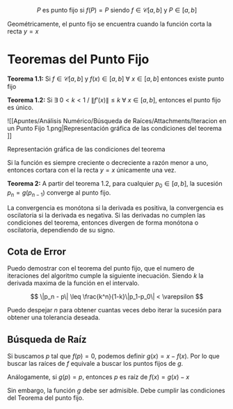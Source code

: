 $$
P \text{ es punto fijo si } f(P) = P \text{ siendo } f\in\mathscr C[a,b] \text{ y } P \in [a,b]
$$

Geométricamente, el punto fijo se encuentra cuando la función corta la recta $y=x$

# Teoremas del Punto Fijo

**Teorema 1.1:** Si $f\in\mathscr C[a,b]$ y $f(x) \in [a,b]\ \forall\ x \in [a,b]$ entonces existe punto fijo

**Teorema 1.2:** Si $\exists \ 0{<} k {<} 1\ /\  \|f’(x)\| \leq k \ \forall \ x\in[a,b]$, entonces el punto fijo es único.

![[Apuntes/Análisis Numérico/Búsqueda de Raíces/Attachments/Iteracion en un Punto Fijo 1.png|Representación gráfica de las condiciones del teorema ]]

Representación gráfica de las condiciones del teorema 

Si la función es siempre creciente o decreciente a razón menor a uno, entonces cortara con el la recta $y=x$ únicamente una vez.

**Teorema 2:** A partir del teorema 1.2, para cualquier $p_0 \in [a,b]$, la sucesión $p_n = g(p_{n-1})$ converge al punto fijo.

La convergencia es monótona si la derivada es positiva, la convergencia es oscilatoria si la derivada es negativa. Si las derivadas no cumplen las condiciones del teorema, entonces divergen de forma monótona o oscilatoria, dependiendo de su signo.

## Cota de Error

Puedo demostrar con el teorema del punto fijo, que el numero de iteraciones del algoritmo cumple la siguiente inecuación. Siendo $k$ la derivada maxima de la función en el intervalo.

$$
\|p_n - p\| \leq \frac{k^n}{1-k}\|p_1-p_0\| < \varepsilon
$$

Puedo despejar $n$ para obtener cuantas veces debo iterar la sucesión para obtener una tolerancia deseada.

## Búsqueda de Raíz

Si buscamos $p$ tal que $f(p) = 0$, podemos definir $g(x) = x - f(x)$. Por lo que buscar  las raíces de $f$ equivale a buscar los puntos fijos de $g$.

Análogamente, si $g(p) = p$, entonces $p$ es raíz de $f(x) = g(x) - x$

Sin embargo, la función $g$ debe ser admisible. Debe cumplir las condiciones del Teorema del punto fijo.